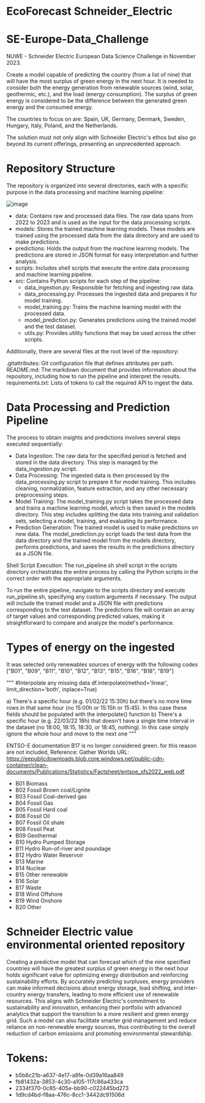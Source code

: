 # EcoForecast Schneider_Electric
 
# SE-Europe-Data_Challenge
NUWE - Schneider Electric European Data Science Challenge in November 2023.

Create a model capable of predicting the country (from a list of nine) that will have the most surplus of green energy in the next hour. It is needed to consider both the energy generation from renewable sources (wind, solar, geothermic, etc.), and the load (energy consumption). The surplus of green energy is considered to be the difference between the generated green energy and the consumed energy.

The countries to focus on are: Spain, UK, Germany, Denmark, Sweden, Hungary, Italy, Poland, and the Netherlands.

The solution must not only align with Schneider Electric's ethos but also go beyond its current offerings, presenting an unprecedented approach.

# Repository Structure
The repository is organized into several directories, each with a specific purpose in the data processing and machine learning pipeline:

![image](https://github.com/Jhonnatan7br/EcoForecast-Schneider_Electric/assets/104907786/c2314c74-8720-4b1b-84c0-a1edca4eb35f)


- data: Contains raw and processed data files. The raw data spans from 2022 to 2023 and is used as the input for the data processing scripts.
- models: Stores the trained machine learning models. These models are trained using the processed data from the data directory and are used to make predictions.
- predictions: Holds the output from the machine learning models. The predictions are stored in JSON format for easy interpretation and further analysis.
- scripts: Includes shell scripts that execute the entire data processing and machine learning pipeline.
- src: Contains Python scripts for each step of the pipeline:
  - data_ingestion.py: Responsible for fetching and ingesting raw data.
  - data_processing.py: Processes the ingested data and prepares it for model training.
  - model_training.py: Trains the machine learning model with the processed data.
  - model_prediction.py: Generates predictions using the trained model and the test dataset.
  - utils.py: Provides utility functions that may be used across the other scripts.

Additionally, there are several files at the root level of the repository:

.gitattributes: Git configuration file that defines attributes per path.
README.md: The markdown document that provides information about the repository, including how to run the pipeline and interpret the results.
requirements.txt: Lists of tokens to call the required API to ingest the data.

# Data Processing and Prediction Pipeline
The process to obtain insights and predictions involves several steps executed sequentially:

- Data Ingestion: The raw data for the specified period is fetched and stored in the data directory. This step is managed by the data_ingestion.py script.
- Data Processing: The ingested data is then processed by the data_processing.py script to prepare it for model training. This includes cleaning, normalization, feature extraction, and any other necessary preprocessing steps.
- Model Training: The model_training.py script takes the processed data and trains a machine learning model, which is then saved in the models directory. This step includes splitting the data into training and validation sets, selecting a model, training, and evaluating its performance.
- Prediction Generation: The trained model is used to make predictions on new data. The model_prediction.py script loads the test data from the data directory and the trained model from the models directory, performs predictions, and saves the results in the predictions directory as a JSON file.

Shell Script Execution: The run_pipeline.sh shell script in the scripts directory orchestrates the entire process by calling the Python scripts in the correct order with the appropriate arguments.

To run the entire pipeline, navigate to the scripts directory and execute run_pipeline.sh, specifying any custom arguments if necessary. The output will include the trained model and a JSON file with predictions corresponding to the test dataset. The predictions file will contain an array of target values and corresponding predicted values, making it straightforward to compare and analyze the model's performance.

# Types of energy on the ingested

It was selected only renewables sources of energy with the following codes ["B01", "B09", "B11", "B10", "B12", "B13", "B15", "B16", "B18", "B19"]

"""
#Interpolate any missing data
df.interpolate(method='linear', limit_direction='both', inplace=True)

a) There's a specific hour (e.g. 01/02/22 15:30h) but there's no more time rows in that same hour (no 15:00h or 15:15h or 15:45). In this case these fields should be populated with the interpolate() function
b) There's a specific hour (e.g. 22/03/22 18h) that doesn't have a single time interval in the dataset (no 18:00, 18:15, 18:30, or 18:45, nothing). In this case simply ignore the whole hour and move to the next one
"""

ENTSO-E documentation B17 is no longer considered green. for this reason are not included, Reference: Gather Worlds
URL: https://eepublicdownloads.blob.core.windows.net/public-cdn-container/clean-documents/Publications/Statistics/Factsheet/entsoe_sfs2022_web.pdf

- B01 Biomass 
- B02 Fossil Brown coal/Lignite
- B03 Fossil Coal-derived gas
- B04 Fossil Gas
- B05 Fossil Hard coal
- B06 Fossil Oil
- B07 Fossil Oil shale
- B08 Fossil Peat
- B09 Geothermal
- B10 Hydro Pumped Storage
- B11 Hydro Run-of-river and poundage
- B12 Hydro Water Reservoir
- B13 Marine
- B14 Nuclear
- B15 Other renewable
- B16 Solar
- B17 Waste
- B18 Wind Offshore
- B19 Wind Onshore
- B20 Other

# Schneider Electric value environmental oriented repository

Creating a predictive model that can forecast which of the nine specified countries will have the greatest surplus of green energy in the next hour holds significant value for optimizing energy distribution and reinforcing sustainability efforts. By accurately predicting surpluses, energy providers can make informed decisions about energy storage, load shifting, and inter-country energy transfers, leading to more efficient use of renewable resources. This aligns with Schneider Electric's commitment to sustainability and innovation, enhancing their portfolio with advanced analytics that support the transition to a more resilient and green energy grid. Such a model can also facilitate smarter grid management and reduce reliance on non-renewable energy sources, thus contributing to the overall reduction of carbon emissions and promoting environmental stewardship.

# Tokens:
- b5b8c21b-a637-4e17-a8fe-0d39a16aa849
- fb81432a-3853-4c30-a105-117c86a433ca
- 2334f370-0c85-405e-bb90-c022445bd273
- 1d9cd4bd-f8aa-476c-8cc1-3442dc91506d
